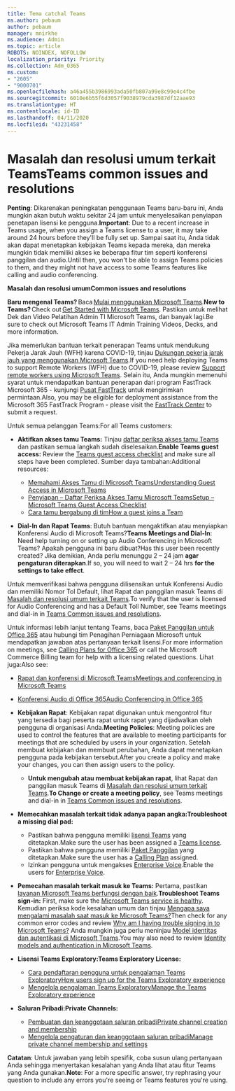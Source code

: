```yaml
---
title: Tema catchal Teams
ms.author: pebaum
author: pebaum
manager: mnirkhe
ms.audience: Admin
ms.topic: article
ROBOTS: NOINDEX, NOFOLLOW
localization_priority: Priority
ms.collection: Adm_O365
ms.custom:
- "2605"
- "9000701"
ms.openlocfilehash: a46a455b3986993ada50fb807a99e8c99e4c4fbe
ms.sourcegitcommit: 6010e6b55f6d3057f9038979cda3987df12aae93
ms.translationtype: HT
ms.contentlocale: id-ID
ms.lasthandoff: 04/11/2020
ms.locfileid: "43231458"
---
```

# <a name="teams-common-issues-and-resolutions"></a><span data-ttu-id="f449f-102">Masalah dan resolusi umum terkait Teams</span><span class="sxs-lookup"><span data-stu-id="f449f-102">Teams common issues and resolutions</span></span>

<span data-ttu-id="f449f-103">**Penting**: Dikarenakan peningkatan penggunaan Teams baru-baru ini, Anda mungkin akan butuh waktu sekitar 24 jam untuk menyelesaikan penyiapan penetapan lisensi ke pengguna.</span><span class="sxs-lookup"><span data-stu-id="f449f-103">**Important**: Due to a recent increase in Teams usage, when you assign a Teams license to a user, it may take around 24 hours before they'll be fully set up.</span></span> <span data-ttu-id="f449f-104">Sampai saat itu, Anda tidak akan dapat menetapkan kebijakan Teams kepada mereka, dan mereka mungkin tidak memiliki akses ke beberapa fitur tim seperti konferensi panggilan dan audio.</span><span class="sxs-lookup"><span data-stu-id="f449f-104">Until then, you won't be able to assign Teams policies to them, and they might not have access to some Teams features like calling and audio conferencing.</span></span>

<span data-ttu-id="f449f-105">**Masalah dan resolusi umum**</span><span class="sxs-lookup"><span data-stu-id="f449f-105">**Common issues and resolutions**</span></span>

<span data-ttu-id="f449f-106">**Baru mengenal Teams?** Baca [Mulai menggunakan Microsoft Teams](https://docs.microsoft.com/microsoftteams/get-started-with-teams-quick-start).</span><span class="sxs-lookup"><span data-stu-id="f449f-106">**New to Teams?** Check out [Get Started with Microsoft Teams](https://docs.microsoft.com/microsoftteams/get-started-with-teams-quick-start).</span></span> <span data-ttu-id="f449f-107">Pastikan untuk melihat Dek dan Video Pelatihan Admin TI Microsoft Teams, dan banyak lagi.</span><span class="sxs-lookup"><span data-stu-id="f449f-107">Be sure to check out Microsoft Teams IT Admin Training Videos, Decks, and more information.</span></span>

<span data-ttu-id="f449f-108">Jika memerlukan bantuan terkait penerapan Teams untuk mendukung Pekerja Jarak Jauh (WFH) karena COVID-19, tinjau [Dukungan pekerja jarak jauh yang menggunakan Microsoft Teams](https://docs.microsoft.com/microsoftteams/support-remote-work-with-teams).</span><span class="sxs-lookup"><span data-stu-id="f449f-108">If you need help deploying Teams to support Remote Workers (WFH) due to COVID-19, please review  [Support remote workers using Microsoft Teams](https://docs.microsoft.com/microsoftteams/support-remote-work-with-teams).</span></span> <span data-ttu-id="f449f-109">Selain itu, Anda mungkin memenuhi syarat untuk mendapatkan bantuan penerapan dari program FastTrack Microsoft 365 - kunjungi [Pusat FastTrack](https://www.microsoft.com/fasttrack) untuk mengirimkan permintaan.</span><span class="sxs-lookup"><span data-stu-id="f449f-109">Also, you may be eligible for deployment assistance from the Microsoft 365 FastTrack Program - please visit the [FastTrack Center](https://www.microsoft.com/fasttrack) to submit a request.</span></span>

<span data-ttu-id="f449f-110">Untuk semua pelanggan Teams:</span><span class="sxs-lookup"><span data-stu-id="f449f-110">For all Teams customers:</span></span>

- <span data-ttu-id="f449f-111">**Aktifkan akses tamu Teams:** Tinjau [daftar periksa akses tamu Teams](https://docs.microsoft.com/microsoftteams/guest-access-checklist) dan pastikan semua langkah sudah diselesaikan.</span><span class="sxs-lookup"><span data-stu-id="f449f-111">**Enable Teams guest access:** Review the [Teams guest access checklist](https://docs.microsoft.com/microsoftteams/guest-access-checklist) and make sure all steps have been completed.</span></span> <span data-ttu-id="f449f-112">Sumber daya tambahan:</span><span class="sxs-lookup"><span data-stu-id="f449f-112">Additional resources:</span></span>
    - [<span data-ttu-id="f449f-113">Memahami Akses Tamu di Microsoft Teams</span><span class="sxs-lookup"><span data-stu-id="f449f-113">Understanding Guest Access in Microsoft Teams</span></span>](https://docs.microsoft.com/microsoftteams/guest-access)
    - [<span data-ttu-id="f449f-114">Penyiapan – Daftar Periksa Akses Tamu Microsoft Teams</span><span class="sxs-lookup"><span data-stu-id="f449f-114">Setup – Microsoft Teams Guest Access Checklist</span></span>](https://docs.microsoft.com/microsoftteams/guest-access-checklist)
    - [<span data-ttu-id="f449f-115">Cara tamu bergabung di tim</span><span class="sxs-lookup"><span data-stu-id="f449f-115">How a guest joins a Team</span></span>](https://docs.microsoft.com/microsoftteams/guest-joins)

- <span data-ttu-id="f449f-116">**Dial-In dan Rapat Teams**: Butuh bantuan mengaktifkan atau menyiapkan Konferensi Audio di Microsoft Teams?</span><span class="sxs-lookup"><span data-stu-id="f449f-116">**Teams Meetings and Dial-In**: Need help turning on or setting up Audio Conferencing in Microsoft Teams?</span></span> <span data-ttu-id="f449f-117">Apakah pengguna ini baru dibuat?</span><span class="sxs-lookup"><span data-stu-id="f449f-117">Has this user been recently created?</span></span> <span data-ttu-id="f449f-118">Jika demikian, Anda perlu menunggu 2 – 24 jam **agar pengaturan diterapkan**.</span><span class="sxs-lookup"><span data-stu-id="f449f-118">If so, you will need to wait 2 – 24 hrs **for the settings to take effect**.</span></span> 

<span data-ttu-id="f449f-119">Untuk memverifikasi bahwa pengguna dilisensikan untuk Konferensi Audio dan memiliki Nomor Tol Default, lihat Rapat dan panggilan masuk Teams di [Masalah dan resolusi umum terkait Teams](https://docs.microsoft.com/microsoftteams/known-issues).</span><span class="sxs-lookup"><span data-stu-id="f449f-119">To verify that the user is licensed for Audio Conferencing and has a Default Toll Number, see Teams meetings and dial-in in [Teams Common issues and resolutions](https://docs.microsoft.com/microsoftteams/known-issues).</span></span>

<span data-ttu-id="f449f-120">Untuk informasi lebih lanjut tentang Teams, baca [Paket Panggilan untuk Office 365](https://docs.microsoft.com/microsoftteams/calling-plans-for-office-365) atau hubungi tim Penagihan Perniagaan Microsoft untuk mendapatkan jawaban atas pertanyaan terkait lisensi.</span><span class="sxs-lookup"><span data-stu-id="f449f-120">For more information on meetings, see [Calling Plans for Office 365](https://docs.microsoft.com/microsoftteams/calling-plans-for-office-365) or call the Microsoft Commerce Billing team for help with a licensing related questions.</span></span> <span data-ttu-id="f449f-121">Lihat juga:</span><span class="sxs-lookup"><span data-stu-id="f449f-121">Also see:</span></span>

 - [<span data-ttu-id="f449f-122">Rapat dan konferensi di Microsoft Teams</span><span class="sxs-lookup"><span data-stu-id="f449f-122">Meetings and conferencing in Microsoft Teams</span></span>](https://docs.microsoft.com/microsoftteams/deploy-meetings-microsoft-teams-landing-page)
 - [<span data-ttu-id="f449f-123">Konferensi Audio di Office 365</span><span class="sxs-lookup"><span data-stu-id="f449f-123">Audio Conferencing in Office 365</span></span>](https://docs.microsoft.com/microsoftteams/audio-conferencing-in-office-365)

- <span data-ttu-id="f449f-124">**Kebijakan Rapat**: Kebijakan rapat digunakan untuk mengontrol fitur yang tersedia bagi peserta rapat untuk rapat yang dijadwalkan oleh pengguna di organisasi Anda.</span><span class="sxs-lookup"><span data-stu-id="f449f-124">**Meeting Policies**: Meeting policies are used to control the features that are available to meeting participants for meetings that are scheduled by users in your organization.</span></span> <span data-ttu-id="f449f-125">Setelah membuat kebijakan dan membuat perubahan, Anda dapat menetapkan pengguna pada kebijakan tersebut.</span><span class="sxs-lookup"><span data-stu-id="f449f-125">After you create a policy and make your changes, you can then assign users to the policy.</span></span> 
    - <span data-ttu-id="f449f-126">**Untuk mengubah atau membuat kebijakan rapat**, lihat Rapat dan panggilan masuk Teams di [Masalah dan resolusi umum terkait Teams](https://docs.microsoft.com/microsoftteams/known-issues).</span><span class="sxs-lookup"><span data-stu-id="f449f-126">**To Change or create a meeting policy**, see Teams meetings and dial-in in [Teams Common issues and resolutions](https://docs.microsoft.com/microsoftteams/known-issues).</span></span> 
  
- <span data-ttu-id="f449f-127">**Memecahkan masalah terkait tidak adanya papan angka:**</span><span class="sxs-lookup"><span data-stu-id="f449f-127">**Troubleshoot a missing dial pad:**</span></span>  

    - <span data-ttu-id="f449f-128">Pastikan bahwa pengguna memiliki [lisensi Teams](https://docs.microsoft.com/MicrosoftTeams/assign-teams-licenses) yang ditetapkan.</span><span class="sxs-lookup"><span data-stu-id="f449f-128">Make sure the user has been assigned a [Teams license](https://docs.microsoft.com/MicrosoftTeams/assign-teams-licenses).</span></span>
    - <span data-ttu-id="f449f-129">Pastikan bahwa pengguna memiliki [Paket Panggilan](https://docs.microsoft.com/MicrosoftTeams/calling-plan-landing-page) yang ditetapkan.</span><span class="sxs-lookup"><span data-stu-id="f449f-129">Make sure the user has a [Calling Plan](https://docs.microsoft.com/MicrosoftTeams/calling-plan-landing-page) assigned.</span></span>
    - <span data-ttu-id="f449f-130">Izinkan pengguna untuk mengakses [Enterprise Voice](https://docs.microsoft.com/skypeforbusiness/skype-for-business-hybrid-solutions/plan-your-phone-system-cloud-pbx-solution/enable-users-for-enterprise-voice-online-and-phone-system-voicemail#to-enable-your-users-for-phone-system-in-office-365-voice-and-voicemail).</span><span class="sxs-lookup"><span data-stu-id="f449f-130">Enable the users for [Enterprise Voice](https://docs.microsoft.com/skypeforbusiness/skype-for-business-hybrid-solutions/plan-your-phone-system-cloud-pbx-solution/enable-users-for-enterprise-voice-online-and-phone-system-voicemail#to-enable-your-users-for-phone-system-in-office-365-voice-and-voicemail).</span></span>

- <span data-ttu-id="f449f-131">**Pemecahan masalah terkait masuk ke Teams:** Pertama, pastikan [layanan Microsoft Teams berfungsi dengan baik](https://admin.microsoft.com/Adminportal/Home?source=applauncher#/servicehealth).</span><span class="sxs-lookup"><span data-stu-id="f449f-131">**Troubleshoot Teams sign-in:** First, make sure the [Microsoft Teams service is healthy](https://admin.microsoft.com/Adminportal/Home?source=applauncher#/servicehealth).</span></span> <span data-ttu-id="f449f-132">Kemudian periksa kode kesalahan umum dan tinjau [Mengapa saya mengalami masalah saat masuk ke Microsoft Teams?](https://support.office.com/article/a02f683b-61a3-4008-9447-ee60c5593b0f)</span><span class="sxs-lookup"><span data-stu-id="f449f-132">Then check for any common error codes and review [Why am I having trouble signing in to Microsoft Teams?](https://support.office.com/article/a02f683b-61a3-4008-9447-ee60c5593b0f)</span></span>  <span data-ttu-id="f449f-133">Anda mungkin juga perlu meninjau [Model identitas dan autentikasi di Microsoft Teams](https://docs.microsoft.com/MicrosoftTeams/identify-models-authentication).</span><span class="sxs-lookup"><span data-stu-id="f449f-133">You may also need to review [Identity models and authentication in Microsoft Teams](https://docs.microsoft.com/MicrosoftTeams/identify-models-authentication).</span></span>

- <span data-ttu-id="f449f-134">**Lisensi Teams Exploratory:**</span><span class="sxs-lookup"><span data-stu-id="f449f-134">**Teams Exploratory License:**</span></span>  
    - [<span data-ttu-id="f449f-135">Cara pendaftaran pengguna untuk pengalaman Teams Exploratory</span><span class="sxs-lookup"><span data-stu-id="f449f-135">How users sign up for the Teams Exploratory experience</span></span>](https://docs.microsoft.com/microsoftteams/teams-exploratory#how-users-sign-up-for-the-teams-exploratory-experience) 
    - [<span data-ttu-id="f449f-136">Mengelola pengalaman Teams Exploratory</span><span class="sxs-lookup"><span data-stu-id="f449f-136">Manage the Teams Exploratory experience</span></span>](https://docs.microsoft.com/microsoftteams/teams-exploratory#manage-the-teams-exploratory-experience) 

- <span data-ttu-id="f449f-137">**Saluran Pribadi:**</span><span class="sxs-lookup"><span data-stu-id="f449f-137">**Private Channels:**</span></span>
    - [<span data-ttu-id="f449f-138">Pembuatan dan keanggotaan saluran pribadi</span><span class="sxs-lookup"><span data-stu-id="f449f-138">Private channel creation and membership</span></span>](https://docs.microsoft.com/microsoftteams/private-channels#private-channel-creation-and-membership) 
    - [<span data-ttu-id="f449f-139">Mengelola pengaturan dan keanggotaan saluran pribadi</span><span class="sxs-lookup"><span data-stu-id="f449f-139">Manage private channel membership and settings</span></span>](https://docs.microsoft.com/microsoftteams/private-channels#manage-private-channel-membership-and-settings) 

<span data-ttu-id="f449f-140">**Catatan**: Untuk jawaban yang lebih spesifik, coba susun ulang pertanyaan Anda sehingga menyertakan kesalahan yang Anda lihat atau fitur Teams yang Anda gunakan.</span><span class="sxs-lookup"><span data-stu-id="f449f-140">**Note**: For a more specific answer, try rephrasing your question to include any errors you're seeing or Teams features you're using.</span></span>
